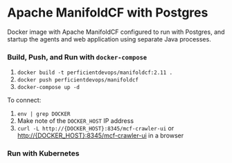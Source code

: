 # Apache ManifoldCF with Postgres
Docker image with Apache ManifoldCF configured to run with Postgres, and startup the agents and web application using separate Java processes.

### Build, Push, and Run with `docker-compose`
1. `docker build -t perficientdevops/manifoldcf:2.11 .`
1. `docker push perficientdevops/manifoldcf`
1. `docker-compose up -d`

To connect:
1. `env | grep DOCKER`
1. Make note of the `DOCKER_HOST` IP address
1. `curl -L http://{DOCKER_HOST}:8345/mcf-crawler-ui` or [http://{DOCKER_HOST}:8345/mcf-crawler-ui](http://{DOCKER_HOST}:8345/mcf-crawler-ui) in a browser

### Run with Kubernetes
